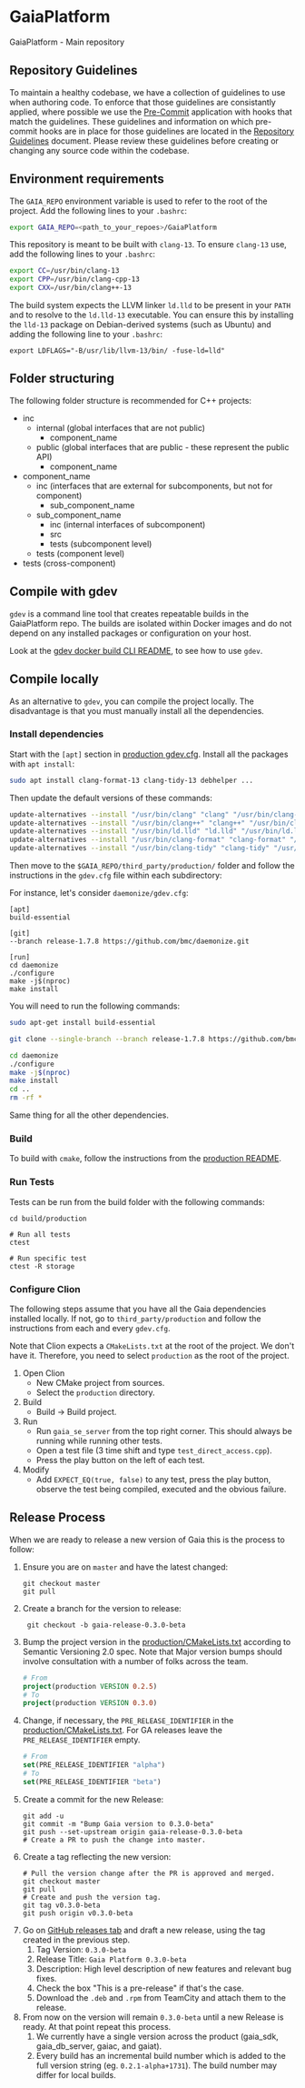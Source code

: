 # GaiaPlatform

GaiaPlatform - Main repository

## Repository Guidelines

To maintain a healthy codebase, we have a collection of guidelines to use when authoring code.
To enforce that those guidelines are consistantly applied, where possible we use the [Pre-Commit](https://pre-commit.com) application with hooks that match the guidelines.
These guidelines and information on which pre-commit hooks are in place for those guidelines are located in the [Repository Guidelines](docs/repository-guidelines.md) document.
Please review these guidelines before creating or changing any source code within the codebase.

## Environment requirements

The `GAIA_REPO` environment variable is used to refer to the root of the project. Add the following lines to your `.bashrc`:

```bash
export GAIA_REPO=<path_to_your_repoes>/GaiaPlatform
```

This repository is meant to be built with `clang-13`. To ensure `clang-13` use, add the following lines to your `.bashrc`:

```bash
export CC=/usr/bin/clang-13
export CPP=/usr/bin/clang-cpp-13
export CXX=/usr/bin/clang++-13
```

The build system expects the LLVM linker `ld.lld` to be present in your `PATH` and to resolve to the `ld.lld-13` executable. You can ensure this by installing the `lld-13` package on Debian-derived systems (such as Ubuntu) and adding the following line to your `.bashrc`:

```
export LDFLAGS="-B/usr/lib/llvm-13/bin/ -fuse-ld=lld"
```

## Folder structuring

The following folder structure is recommended for C++ projects:

* inc
  * internal (global interfaces that are not public)
    * component_name
  * public (global interfaces that are public - these represent the public API)
    * component_name
* component_name
  * inc (interfaces that are external for subcomponents, but not for component)
    * sub\_component\_name
  * sub\_component\_name
    * inc (internal interfaces of subcomponent)
    * src
    * tests (subcomponent level)
  * tests (component level)
* tests (cross-component)

## Compile with gdev

`gdev` is a command line tool that creates repeatable builds in the GaiaPlatform repo. The builds are isolated within Docker images and do not depend on any installed packages or configuration on your host.

Look at the [gdev docker build CLI README](dev_tools/gdev/README.md), to see how to use `gdev`.

## Compile locally

As an alternative to `gdev`, you can compile the project locally. The disadvantage is that you must manually install all the dependencies.

### Install dependencies

Start with the `[apt]` section in [production gdev.cfg](production/gdev.cfg). Install all the packages with `apt install`:

```bash
sudo apt install clang-format-13 clang-tidy-13 debhelper ...
```

Then update the default versions of these commands:

```bash
update-alternatives --install "/usr/bin/clang" "clang" "/usr/bin/clang-13" 10
update-alternatives --install "/usr/bin/clang++" "clang++" "/usr/bin/clang++-13" 10
update-alternatives --install "/usr/bin/ld.lld" "ld.lld" "/usr/bin/ld.lld-13" 10
update-alternatives --install "/usr/bin/clang-format" "clang-format" "/usr/bin/clang-format-13" 10
update-alternatives --install "/usr/bin/clang-tidy" "clang-tidy" "/usr/bin/clang-tidy-13" 10
```

Then move to the `$GAIA_REPO/third_party/production/` folder and follow the instructions in the `gdev.cfg` file within each subdirectory:

For instance, let's consider `daemonize/gdev.cfg`:

```text
[apt]
build-essential

[git]
--branch release-1.7.8 https://github.com/bmc/daemonize.git

[run]
cd daemonize
./configure
make -j$(nproc)
make install
```

You will need to run the following commands:

```bash
sudo apt-get install build-essential

git clone --single-branch --branch release-1.7.8 https://github.com/bmc/daemonize.git

cd daemonize
./configure
make -j$(nproc)
make install
cd ..
rm -rf *
```

Same thing for all the other dependencies.

### Build

To build with `cmake`, follow the instructions from the [production README](production/README.md).

### Run Tests

Tests can be run from the build folder with the following commands:

```
cd build/production

# Run all tests
ctest

# Run specific test
ctest -R storage
```

### Configure Clion

The following steps assume that you have all the Gaia dependencies installed locally. If not, go to `third_party/production` and follow the instructions from each and every `gdev.cfg`.

Note that Clion expects a `CMakeLists.txt` at the root of the project. We don't have it. Therefore, you need to select `production` as the root of the project.

1. Open Clion
   - New CMake project from sources.
   - Select the `production` directory.
2. Build
   - Build -> Build project.
3. Run
   - Run `gaia_se_server` from the top right corner. This should always be running while running other tests.
   - Open a test file (3 time shift and type `test_direct_access.cpp`).
   - Press the play button on the left of each test.
4. Modify
   - Add `EXPECT_EQ(true, false)` to any test, press the play button, observe the test being compiled, executed and the obvious failure.

## Release Process

When we are ready to release a new version of Gaia this is the process to follow:

1. Ensure you are on `master` and have the latest changed:
   ```shell
   git checkout master
   git pull
   ```
2. Create a branch for the version to release:
   ```shell
    git checkout -b gaia-release-0.3.0-beta
    ```
3. Bump the project version in the [production/CMakeLists.txt](production/CMakeLists.txt) according to Semantic Versioning 2.0 spec. Note that Major version bumps should involve consultation with a number of folks across the team.
   ```cmake
   # From
   project(production VERSION 0.2.5)
   # To
   project(production VERSION 0.3.0)
   ```
4. Change, if necessary, the `PRE_RELEASE_IDENTIFIER` in the [production/CMakeLists.txt](production/CMakeLists.txt). For GA releases leave the `PRE_RELEASE_IDENTIFIER` empty.
   ```cmake
   # From
   set(PRE_RELEASE_IDENTIFIER "alpha")
   # To
   set(PRE_RELEASE_IDENTIFIER "beta")
   ```
5. Create a commit for the new Release:
   ```shell
   git add -u
   git commit -m "Bump Gaia version to 0.3.0-beta"
   git push --set-upstream origin gaia-release-0.3.0-beta
   # Create a PR to push the change into master.
   ```
6. Create a tag reflecting the new version:
   ```shell
   # Pull the version change after the PR is approved and merged.
   git checkout master
   git pull
   # Create and push the version tag.
   git tag v0.3.0-beta
   git push origin v0.3.0-beta
   ```
7. Go on [GitHub releases tab](https://github.com/gaia-platform/GaiaPlatform/releases) and draft a new release, using the tag created in the previous step.
   1. Tag Version: `0.3.0-beta`
   2. Release Title: `Gaia Platform 0.3.0-beta`
   3. Description: High level description of new features and relevant bug fixes.
   4. Check the box "This is a pre-release" if that's the case.
   5. Download the `.deb` and `.rpm` from TeamCity and attach them to the release.
8. From now on the version will remain `0.3.0-beta` until a new Release is ready. At that point repeat this process.
   1. We currently have a single version across the product (gaia_sdk, gaia_db_server, gaiac, and gaiat).
   2. Every build has an incremental build number which is added to the full version string (eg. `0.2.1-alpha+1731`). The build number may differ for local builds.
